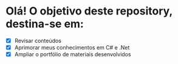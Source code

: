 # Olá! O objetivo deste repository, destina-se em:

- [x] Revisar conteúdos
- [x] Aprimorar meus conhecimentos em C# e .Net
- [x] Ampliar o portfólio de materiais desenvolvidos

